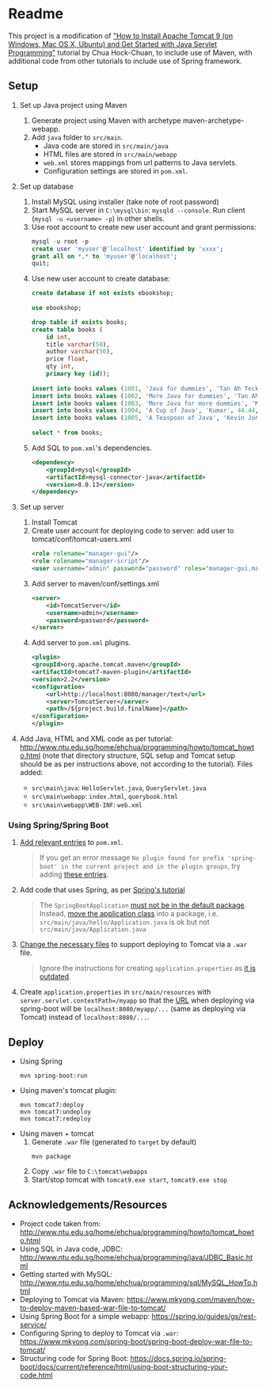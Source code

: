 # Readme

This project is a modification of ["How to Install Apache Tomcat 9 (on Windows, Mac OS X, Ubuntu) and Get Started with Java Servlet Programming"](http://www.ntu.edu.sg/home/ehchua/programming/howto/tomcat_howto.html) tutorial by Chua Hock-Chuan, to include use of Maven, with additional code from other tutorials to include use of Spring framework.

## Setup
1. Set up Java project using Maven
   1. Generate project using Maven with archetype maven-archetype-webapp.
   1. Add `java` folder to `src/main`. 
      * Java code are stored in `src/main/java`
      * HTML files are stored in `src/main/webapp`
      * `web.xml` stores mappings from url patterns to Java servlets.
      * Configuration settings are stored in `pom.xml`.

1. Set up database
   1. Install MySQL using installer (take note of root password)
   1. Start MySQL server in `C:\mysql\bin`: `mysqld --console`. Run client (`mysql -u <username> -p`) in other shells.
   1. Use root account to create new user account and grant permissions:
      ```sql
      mysql -u root -p
      create user 'myuser'@'localhost' identified by 'xxxx';
      grant all on *.* to 'myuser'@'localhost';
      quit;
      ```
    1. Use new user account to create database:
       ```sql
       create database if not exists ebookshop;
    
       use ebookshop;

       drop table if exists books;
	   create table books (
	       id int,
		   title varchar(50),
		   author varchar(50),
		   price float,
		   qty int,
		   primary key (id));
		 
   	   insert into books values (1001, 'Java for dummies', 'Tan Ah Teck', 11.11, 11);
	   insert into books values (1002, 'More Java for dummies', 'Tan Ah Teck', 22.22, 22);
	   insert into books values (1003, 'More Java for more dummies', 'Mohammad Ali', 33.33, 33);
   	   insert into books values (1004, 'A Cup of Java', 'Kumar', 44.44, 44);
	   insert into books values (1005, 'A Teaspoon of Java', 'Kevin Jones', 55.55, 55);
	 
	   select * from books;
	   ```
	1. Add SQL to `pom.xml`'s dependencies.
	   ```xml
       <dependency>
           <groupId>mysql</groupId>
           <artifactId>mysql-connector-java</artifactId>
           <version>8.0.13</version>
       </dependency>
       ```

1. Set up server
   1. Install Tomcat
   1. Create user account for deploying code to server: add user to tomcat/conf/tomcat-users.xml
      ```xml
	  <role rolename="manager-gui"/>
	  <role rolename="manager-script"/>
	  <user username="admin" password="password" roles="manager-gui,manager-script" />
	  ```
	1. Add server to maven/conf/settings.xml
		```xml
		<server>
			<id>TomcatServer</id>
			<username>admin</username>
			<password>password</password>
		</server>
		```
	1. Add server to `pom.xml` plugins.
	    ```xml
        <plugin>
        <groupId>org.apache.tomcat.maven</groupId>
        <artifactId>tomcat7-maven-plugin</artifactId>
        <version>2.2</version>
        <configuration>
            <url>http://localhost:8080/manager/text</url>
            <server>TomcatServer</server>
            <path>/${project.build.finalName}</path>
        </configuration>
        </plugin>
	    ```

1. Add Java, HTML and XML code as per tutorial: http://www.ntu.edu.sg/home/ehchua/programming/howto/tomcat_howto.html (note that directory structure, SQL setup and Tomcat setup should be as per instructions above, not according to the tutorial). Files added:
   * `src\main\java`: `HelloServlet.java`, `QueryServlet.java`
   * `src\main\webapp`: `index.html`, `querybook.html`
   * `src\main\webapp\WEB-INF`: `web.xml`

### Using Spring/Spring Boot
1. [Add relevant entries](https://spring.io/guides/gs/rest-service/) to `pom.xml`.
   > If you get an error message `No plugin found for prefix 'spring-boot' in the current project and in the plugin groups`, try adding [these entries](https://stackoverflow.com/a/30857865).
1. Add code that uses Spring, as per [Spring's tutorial](https://spring.io/guides/gs/rest-service/)
   > The `SpringBootApplication` [must not be in the default package](https://docs.spring.io/spring-boot/docs/current/reference/html/using-boot-structuring-your-code.html,). Instead, [move the application class](https://better-coding.com/solved-spring-boot-failed-to-read-candidate-component-class-caused-by-java-lang-classnotfoundexception-org-springframework-dao-dataaccessexception/) into a package, i.e. `src/main/java/hello/Application.java` is ok but not `src/main/java/Application.java`
1. [Change the necessary files](https://www.mkyong.com/spring-boot/spring-boot-deploy-war-file-to-tomcat/) to support deploying to Tomcat via a `.war` file.
   > Ignore the instructions for creating `application.properties` as [it is outdated](https://stackoverflow.com/a/48987109).
1. Create `application.properties` in `src/main/resources` with `server.servlet.contextPath=/myapp` so that the [URL](https://stackoverflow.com/questions/24452072/how-do-i-choose-the-url-for-my-spring-boot-webapp/48987109#48987109) when deploying via spring-boot will be `localhost:8080/myapp/...` (same as deploying via Tomcat) instead of `localhost:8080/...`.

## Deploy

* Using Spring
  ```
  mvn spring-boot:run
  ```
* Using maven's tomcat plugin:
  ```
  mvn tomcat7:deploy
  mvn tomcat7:undeploy
  mvn tomcat7:redeploy
  ```
* Using maven + tomcat
  1. Generate `.war` file (generated to `target` by default)
     ```
     mvn package
     ```
  1. Copy `.war` file to `C:\tomcat\webapps`
  1. Start/stop tomcat with `tomcat9.exe start`, `tomcat9.exe stop`

## Acknowledgements/Resources

* Project code taken from: http://www.ntu.edu.sg/home/ehchua/programming/howto/tomcat_howto.html
* Using SQL in Java code, JDBC: http://www.ntu.edu.sg/home/ehchua/programming/java/JDBC_Basic.html
* Getting started with MySQL: http://www.ntu.edu.sg/home/ehchua/programming/sql/MySQL_HowTo.html
* Deploying to Tomcat via Maven: https://www.mkyong.com/maven/how-to-deploy-maven-based-war-file-to-tomcat/
* Using Spring Boot for a simple webapp: https://spring.io/guides/gs/rest-service/
* Configuring Spring to deploy to Tomcat via `.war`: https://www.mkyong.com/spring-boot/spring-boot-deploy-war-file-to-tomcat/
* Structuring code for Spring Boot: https://docs.spring.io/spring-boot/docs/current/reference/html/using-boot-structuring-your-code.html